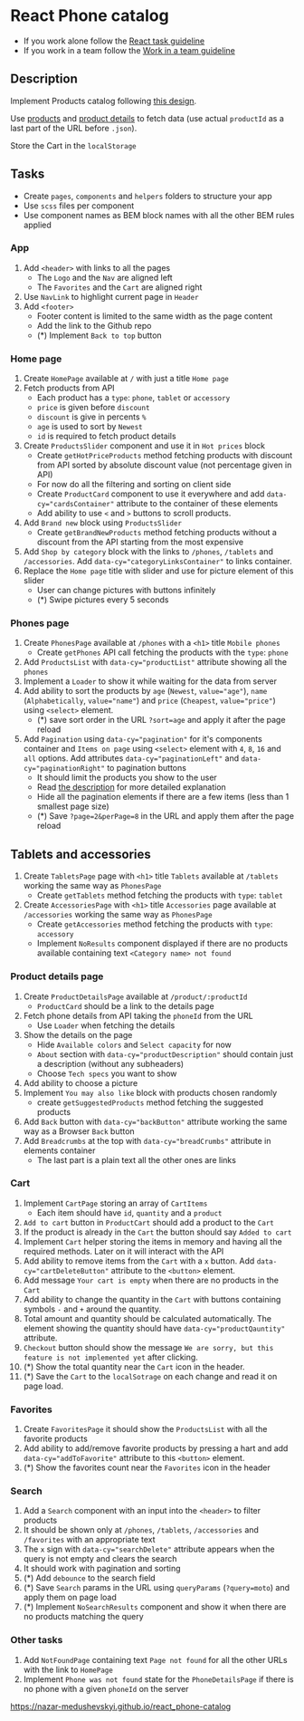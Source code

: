 # React Phone catalog
- If you work alone follow the [React task guideline](https://github.com/mate-academy/react_task-guideline#react-tasks-guideline)
- If you work in a team follow the [Work in a team guideline](https://github.com/mate-academy/react_task-guideline/blob/master/team-flow.md#how-to-work-in-a-team)

## Description
Implement Products catalog following [this design](https://www.figma.com/file/uEetgWenSRxk9jgiym6Yzp/Phone-catalog-redesign?node-id=1%3A2).

Use [products](https://mate-academy.github.io/react_phone-catalog/api/products.json)
and [product details](https://mate-academy.github.io/react_phone-catalog/api/products/dell-streak-7.json)
tо fetch data (use actual `productId` as a last part of the URL before `.json`).

Store the Cart in the `localStorage`

## Tasks
- Create `pages`, `components` and `helpers` folders to structure your app
- Use `scss` files per component
- Use component names as BEM block names with all the other BEM rules applied

### App
1. Add `<header>` with links to all the pages
    - The `Logo` and the `Nav` are aligned left
    - The `Favorites` and the `Cart` are aligned right
1. Use `NavLink` to highlight current page in `Header`
1. Add `<footer>`
    - Footer content is limited to the same width as the page content
    - Add the link to the Github repo
    - (*) Implement `Back to top` button

### Home page
1. Create `HomePage` available at `/` with just a title `Home page`
1. Fetch products from API
    - Each product has a `type`: `phone`, `tablet` or `accessory`
    - `price` is given before `discount`
    - `discount` is give in percents `%`
    - `age` is used to sort by `Newest`
    - `id` is required to fetch product details
1. Create `ProductsSlider` component and use it in `Hot prices` block
    - Create `getHotPriceProducts` method fetching products with discount from API
      sorted by absolute discount value (not percentage given in API)
    - For now do all the filtering and sorting on client side
    - Create `ProductCard` component to use it everywhere and add `data-cy="cardsContainer"` attribute to the container of these elements
    - Add ability to use `<` and `>` buttons to scroll products.
1. Add `Brand new` block using `ProductsSlider`
    - Create `getBrandNewProducts` method fetching products without a discount from the API starting from the most expensive
1. Add `Shop by category` block with the links to `/phones`, `/tablets` and `/accessories`. Add `data-cy="categoryLinksContainer"`
to links container.
1. Replace the `Home page` title with slider and use for picture element of this slider
    - User can change pictures with buttons infinitely
    - (*) Swipe pictures every 5 seconds

### Phones page
1. Create `PhonesPage` available at `/phones` with a `<h1>` title `Mobile phones`
    - Create `getPhones` API call fetching the products with the `type`: `phone`
1. Add `ProductsList` with `data-cy="productList"` attribute showing all the `phones`
1. Implement a `Loader` to show it while waiting for the data from server
1. Add ability to sort the products by `age` (`Newest`, `value="age"`), `name` (`Alphabetically`, `value="name"`) and `price` (`Cheapest`, `value="price"`) using `<select>` element.
    - (*) save sort order in the URL `?sort=age` and apply it after the page reload
1. Add `Pagination` using `data-cy="pagination"` for it's components container and `Items on page` using `<select>` element with `4`, `8`, `16` and `all` options. Add attributes `data-cy="paginationLeft"` and `data-cy="paginationRight"` to pagination buttons
    - It should limit the products you show to the user
    - Read [the description](https://github.com/mate-academy/react_pagination#react-pagination) for more detailed explanation
    - Hide all the pagination elements if there are a few items (less than 1 smallest page size)
    - (*) Save `?page=2&perPage=8` in the URL and apply them after the page reload

## Tablets and accessories
1. Create `TabletsPage` page with `<h1>` title `Tablets` available at `/tablets` working the same way as `PhonesPage`
    - Create `getTablets` method fetching the products with `type`: `tablet`
1. Create `AccessoriesPage` with `<h1>` title `Accessories` page available at `/accessories` working the same way as `PhonesPage`
    - Create `getAccessories` method fetching the products with `type`: `accessory`
    - Implement `NoResults` component displayed if there are no products available containing text `<Category name> not found`

### Product details page
1. Create `ProductDetailsPage` available at `/product/:productId`
    - `ProductCard` should be a link to the details page
1. Fetch phone details from API taking the `phoneId` from the URL
    - Use `Loader` when fetching the details
1. Show the details on the page
    - Hide `Available colors` and `Select capacity` for now
    - `About` section with `data-cy="productDescription"` should contain just a description (without any subheaders)
    - Choose `Tech specs` you want to show
1. Add ability to choose a picture
1. Implement `You may also like` block with products chosen randomly
    - create `getSuggestedProducts` method fetching the suggested products
1. Add `Back` button with `data-cy="backButton"` attribute working the same way as a Browser `Back` button
1. Add `Breadcrumbs` at the top with `data-cy="breadCrumbs"` attribute in elements container
    - The last part is a plain text all the other ones are links

### Cart
1. Implement `CartPage` storing an array of `CartItems`
    - Each item should have `id`, `quantity` and a `product`
1. `Add to cart` button in `ProductCart` should add a product to the `Cart`
1. If the product is already in the `Cart` the button should say `Added to cart`
1. Implement `Cart` helper storing the items in memory and having all the required methods.
  Later on it will interact with the API
1. Add ability to remove items from the `Cart` with a `x` button. Add `data-cy="cartDeleteButton"` attribute to the `<button>` element.
1. Add message `Your cart is empty` when there are no products in the `Cart`
1. Add ability to change the quantity in the `Cart` with buttons containing symbols `-` and `+` around the quantity.
1. Total amount and quantity should be calculated automatically. The element showing the quantity should have `data-cy="productQauntity"` attribute.
1. `Checkout` button should show the message `We are sorry, but this feature is not implemented yet` after clicking.
1. (*) Show the total quantity near the `Cart` icon in the header.
1. (*) Save the `Cart` to the `localSotrage` on each change and read it on page load.

### Favorites
1. Create `FavoritesPage` it should show the `ProductsList` with all the favorite products
1. Add ability to add/remove favorite products by pressing a hart and add `data-cy="addToFavorite"` attribute to this `<button>` element.
1. (*) Show the favorites count near the `Favorites` icon in the header

### Search
1. Add a `Search` component with an input into the `<header>` to filter products
1. It should be shown only at `/phones`, `/tablets`, `/accessories` and `/favorites` with an appropriate text
1. The `x` sign with `data-cy="searchDelete"` attribute appears when the query is not empty and clears the search
1. It should work with pagination and sorting
1. (*) Add `debounce` to the search field
1. (*) Save `Search` params in the URL using `queryParams` (`?query=moto`) and apply them on page load
1. (*) Implement `NoSearchResults` component and show it when there are no products matching the query

### Other tasks
1. Add `NotFoundPage` containing text `Page not found` for all the other URLs with the link to `HomePage`
1. Implement `Phone was not found` state for the `PhoneDetailsPage` if there is no phone with a given `phoneId` on the server


https://nazar-medushevskyi.github.io/react_phone-catalog